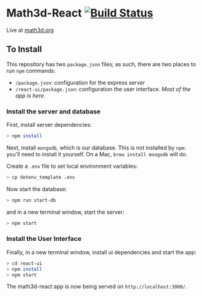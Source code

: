 # Math3d-React [![Build Status](https://travis-ci.com/ChristopherChudzicki/math3d-react.svg?branch=master)](https://travis-ci.com/ChristopherChudzicki/math3d-react)

Live at [math3d.org](https://www.math3d.org)

## To Install

This repository has two `package.json` files; as such, there are two places to run `npm` commands:

- `/package.json`: configuration for the express server
- `/react-ui/package.json`: configuration the user interface. *Most of the app is here.*

### Install the server and database

First, install server dependencies:
```bash
> npm install
```

Next, install `mongodb`, which is our database. This is not installed by `npm`: you'll need to install it yourself. On a Mac, `brew install mongodb` will do.

Create a `.env` file to set local environment variables:
```bash
> cp dotenv_template .env
```

Now start the database:
```bash
> npm run start-db
```
and in a new terminal window, start the server:
```bash
> npm start
```

### Install the User Interface

Finally, in a new terminal window, install ui dependencies and start the app:
```bash
> cd react-ui
> npm install
> npm start
```

The math3d-react app is now being served on `http://localhost:3000/`.
